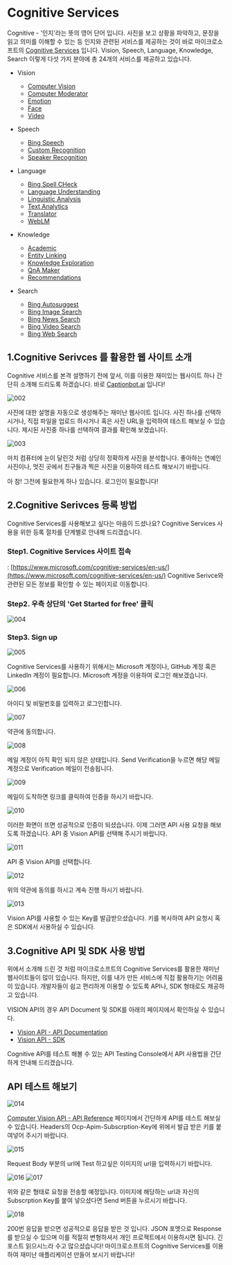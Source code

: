 # Cognitive Services
Cognitive - '인지'라는 뜻의 영어 단어 입니다. 사진을 보고 상황을 파악하고, 문장을 읽고 의미를 이해할 수 있는 등 인지와 관련된 서비스를 제공하는 것이 바로 
마이크로소프트의 [Cognitive Services](https://www.microsoft.com/cognitive-services/en-us/) 입니다. 
Vision, Speech, Language, Knowledge, Search 이렇게 다섯 가지 분야에 총 24개의 서비스를 제공하고 있습니다.

+ Vision 
    * [Computer Vision](https://www.microsoft.com/cognitive-services/en-us/computer-vision-api)
    * [Computer Moderator](https://www.microsoft.com/cognitive-services/en-us/content-moderator)
    * [Emotion](https://www.microsoft.com/cognitive-services/en-us/emotion-api)
    * [Face](https://www.microsoft.com/cognitive-services/en-us/face-api)
    * [Video](https://www.microsoft.com/cognitive-services/en-us/video-api)

+ Speech
    * [Bing Speech](https://www.microsoft.com/cognitive-services/en-us/speech-api)
    * [Custom Recognition](https://www.microsoft.com/cognitive-services/en-us/custom-recognition-intelligent-service-cris)
    * [Speaker Recognition](https://www.microsoft.com/cognitive-services/en-us/speaker-recognition-api)

+ Language
    * [Bing Spell CHeck](https://www.microsoft.com/cognitive-services/en-us/bing-spell-check-api)
    * [Language Understanding](https://www.microsoft.com/cognitive-services/en-us/language-understanding-intelligent-service-luis)
    * [Linguistic Analysis](https://www.microsoft.com/cognitive-services/en-us/linguistic-analysis-api)
    * [Text Analytics](https://www.microsoft.com/cognitive-services/en-us/text-analytics-api)
    * [Translator](https://www.microsoft.com/cognitive-services/en-us/translator-api)
    * [WebLM](https://www.microsoft.com/cognitive-services/en-us/web-language-model-api)

+ Knowledge
    * [Academic](https://www.microsoft.com/cognitive-services/en-us/academic-knowledge-api)
    * [Entity Linking](https://www.microsoft.com/cognitive-services/en-us/entity-linking-intelligence-service)
    * [Knowledge Exploration](https://www.microsoft.com/cognitive-services/en-us/knowledge-exploration-service)
    * [QnA Maker](https://www.microsoft.com/cognitive-services/en-us/qnamaker)
    * [Recommendations](https://www.microsoft.com/cognitive-services/en-us/recommendations-api)    

+ Search
    * [Bing Autosuggest](https://www.microsoft.com/cognitive-services/en-us/bing-autosuggest-api)
    * [Bing Image Search](https://www.microsoft.com/cognitive-services/en-us/bing-image-search-api)
    * [Bing News Search](https://www.microsoft.com/cognitive-services/en-us/bing-news-search-api)
    * [Bing Video Search](https://www.microsoft.com/cognitive-services/en-us/bing-video-search-api)
    * [Bing Web Search](https://www.microsoft.com/cognitive-services/en-us/bing-web-search-api)

## 1.Cognitive Serivces 를 활용한 웹 사이트 소개  

Cognitive 서비스를 본격 설명하기 전에 앞서, 이를 이용한 재미있는 웹사이트 하나 간단히 소개해 드리도록 하겠습니다. 
바로 [Captionbot.ai](https://www.captionbot.ai/) 입니다!

![002](./images/cognitive/002.jpg) 

사진에 대한 설명을 자동으로 생성해주는 재미난 웹사이트 입니다. 
사진 하나를 선택하시거나, 직접 파일을 업로드 하시거나 혹은 사진 URL을 입력하여 테스트 해보실 수 있습니다.
제시된 사진중 하나를 선택하여 결과를 확인해 보겠습니다. 

![003](./images/cognitive/003.jpg) 

마치 컴퓨터에 눈이 달린것 처럼 상당히 정확하게 사진을 분석합니다. 
좋아하는 연예인 사진이나, 멋진 곳에서 친구들과 찍은 사진을 이용하여 테스트 해보시기 바랍니다.


아 참! 그전에 필요한게 하나 있습니다. 로그인이 필요합니다! 


## 2.Cognitive Serivces 등록 방법

Cognitive Services를 사용해보고 싶다는 마음이 드셨나요? 
Cognitive Services 사용을 위한 등록 절차를 단계별로 안내해 드리겠습니다. 

### Step1. Cognitive Services 사이트 접속
: [https://www.microsoft.com/cognitive-services/en-us/](https://www.microsoft.com/cognitive-services/en-us/)
Cognitive Serivce와 관련된 모든 정보를 확인할 수 있는 페이지로 이동합니다. 

### Step2. 우측 상단의 'Get Started for free' 클릭
![004](./images/cognitive/004.jpg)  

### Step3. Sign up
![005](./images/cognitive/005.jpg) 

Cognitive Services를 사용하기 위해서는 Microsoft 계정이나, GitHub 계정 혹은 LinkedIn 계정이 필요합니다. 
Microsoft 계정을 이용하여 로그인 해보겠습니다. 

![006](./images/cognitive/006.jpg) 

아이디 및 비밀번호를 입력하고 로그인합니다.

![007](./images/cognitive/007.jpg) 

약관에 동의합니다.

![008](./images/cognitive/008.jpg) 

메일 계정이 아직 확인 되지 않은 상태입니다. Send Verification을 누르면 해당 메일 계정으로 Verification 메일이 전송됩니다.

![009](./images/cognitive/009.jpg) 

메일이 도착하면 링크를 클릭하여 인증을 하시기 바랍니다.

![010](./images/cognitive/010.jpg) 

이러한 화면이 뜨면 성공적으로 인증이 되셨습니다. 
이제 그러면 API 사용 요청을 해보도록 하겠습니다.
API 중 Vision API를 선택해 주시기 바랍니다. 

![011](./images/cognitive/011.jpg) 

API 중 Vision API를 선택합니다.

![012](./images/cognitive/012.jpg) 

위의 약관에 동의를 하시고 계속 진행 하시기 바랍니다.

![013](./images/cognitive/013.jpg) 

Vision API를 사용할 수 있는 Key를 발급받으셨습니다. 키를 복사하여 API 요청시 혹은 SDK에서 사용하실 수 있습니다. 

## 3.Cognitive API 및 SDK 사용 방법  

위에서 소개해 드린 것 처럼 마이크로소프트의 Cognitive Services를 활용한 재미난 웹사이트들이 많이 있습니다.
하지만, 이를 내가 만든 서비스에 직접 활용하기는 어려움이 있습니다. 
개발자들이 쉽고 편리하게 이용할 수 있도록 API나, SDK 형태로도 제공하고 있습니다. 

VISION API의 경우 API Document 및 SDK를 아래의 페이지에서 확인하실 수 있습니다. 

* [Vision API - API Documentation](https://dev.projectoxford.ai/docs/services/56f91f2d778daf23d8ec6739/operations/56f91f2e778daf14a499e1fa)
* [Vision API - SDK](https://www.microsoft.com/cognitive-services/en-us/SDK-Sample?api=computer%20vision)

Cognitive API를 테스트 해볼 수 있는 API Testing Console에서 API 사용법을 간단하게 안내해 드리겠습니다. 

## API 테스트 해보기
![014](./images/cognitive/014.jpg) 

[Computer Vision API - API Reference](https://dev.projectoxford.ai/docs/services/56f91f2d778daf23d8ec6739/operations/56f91f2e778daf14a499e1fa/console) 페이지에서 간단하게 API를 테스트 해보실 수 있습니다. 
Headers의 Ocp-Apim-Subscrption-Key에 위에서 발급 받은 키를 붙여넣어 주시기 바랍니다. 

![015](./images/cognitive/015.jpg) 

Request Body 부분의 url에 Test 하고싶은 이미지의 url을 입력하시기 바랍니다. 

![016](./images/cognitive/016.jpg) 
![017](./images/cognitive/017.jpg) 

위와 같은 형태로 요청을 전송할 예정입니다. 이미지에 해당하는 url과 자신의 Subscrption Key를 붙여 넣으셨다면 Send 버튼을 누르시기 바랍니다. 

![018](./images/cognitive/017.jpg) 

200번 응답을 받으면 성공적으로 응답을 받은 것 입니다. JSON 포멧으로 Response를 받으실 수 있으며 이를 적절히 변형하셔서 개인 프로젝트에서 이용하시면 됩니다.
긴 포스트 읽으시느라 수고 많으셨습니다! 
마이크로소프트의 Cognitive Services를 이용하여 재미난 애플리케이션 만들어 보시기 바랍니다! 










